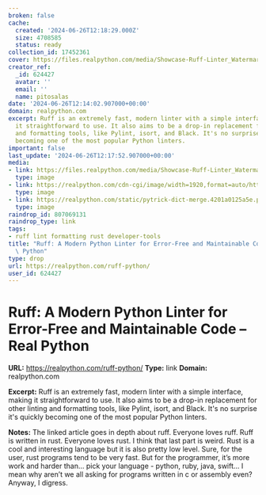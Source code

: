 ```yaml
---
broken: false
cache:
  created: '2024-06-26T12:18:29.000Z'
  size: 4708585
  status: ready
collection_id: 17452361
cover: https://files.realpython.com/media/Showcase-Ruff-Linter_Watermarked.71e600eb11de.jpg
creator_ref:
  _id: 624427
  avatar: ''
  email: ''
  name: pitosalas
date: '2024-06-26T12:14:02.907000+00:00'
domain: realpython.com
excerpt: Ruff is an extremely fast, modern linter with a simple interface, making
  it straightforward to use. It also aims to be a drop-in replacement for other linting
  and formatting tools, like Pylint, isort, and Black. It's no surprise it's quickly
  becoming one of the most popular Python linters.
important: false
last_update: '2024-06-26T12:17:52.907000+00:00'
media:
- link: https://files.realpython.com/media/Showcase-Ruff-Linter_Watermarked.71e600eb11de.jpg
  type: image
- link: https://realpython.com/cdn-cgi/image/width=1920,format=auto/https://files.realpython.com/media/Showcase-Ruff-Linter_Watermarked.71e600eb11de.jpg
  type: image
- link: https://realpython.com/static/pytrick-dict-merge.4201a0125a5e.png
  type: image
raindrop_id: 807069131
raindrop_type: link
tags:
- ruff lint formatting rust developer-tools
title: "Ruff: A Modern Python Linter for Error-Free and Maintainable Code \u2013 Real\
  \ Python"
type: drop
url: https://realpython.com/ruff-python/
user_id: 624427
---
```


# Ruff: A Modern Python Linter for Error-Free and Maintainable Code – Real Python

**URL:** https://realpython.com/ruff-python/
**Type:** link
**Domain:** realpython.com

**Excerpt:** Ruff is an extremely fast, modern linter with a simple interface, making it straightforward to use. It also aims to be a drop-in replacement for other linting and formatting tools, like Pylint, isort, and Black. It's no surprise it's quickly becoming one of the most popular Python linters.

**Notes:**
The linked article goes in depth about ruff. Everyone loves ruff. Ruff is written in rust. Everyone loves rust. I think that last part is weird. Rust is a cool and interesting language but it is also pretty low level. Sure, for the user, rust programs tend to be very fast. But for the programmer, it’s more work and harder than… pick your language - python, ruby, java, swift… I mean why aren’t we all asking for programs written in c or assembly even? Anyway, I digress. 
